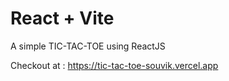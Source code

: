 # React + Vite
A simple TIC-TAC-TOE using ReactJS

Checkout at : https://tic-tac-toe-souvik.vercel.app
